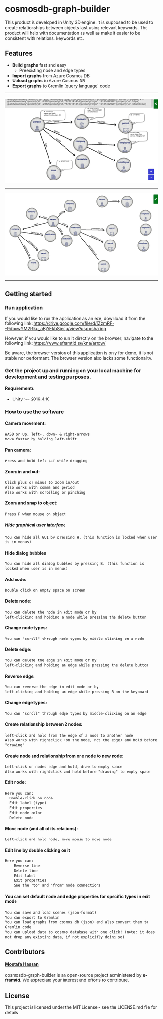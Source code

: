 cosmosdb-graph-builder
======

This product is developed in Unity 3D engine.
It is supposed to be used to create relationships between objects fast using relevant keywords.
The product will help with documentation as well as make it easier to be consistent with relations, keywords etc.


## Features
* **Build graphs** fast and easy
	* Preexisting node and edge types
* **Import graphs** from Azure Cosmos DB
* **Upload graphs** to Azure Cosmos DB
* **Export graphs** to Gremlin (query language) code

<hr>
<img src = "images/graph_example_3_with_bubbles.PNG">
<hr>
<img src = "images/graph_example_1.PNG">
<hr>

## Getting started
### Run application
If you would like to run the application as an exe, download it from the following link:
https://drive.google.com/file/d/1ZzmRF--9dbcwYM2Rlku_aBjYEkbSiequ/view?usp=sharing

However, if you would like to run it directly on the browser, navigate to the following link:
https://www.eframtid.se/kna/arrow/

Be aware, the browser version of this application is only for demo, it is not stable nor performant. 
The browser version also lacks some functionality.

### Get the project up and running on your local machine for development and testing purposes.

#### Requirements
* Unity >= 2019.4.10

### How to use the software
#### Camera movement:
	WASD or Up, left-, down- & right-arrows
	Move faster by holding left-shift

#### Pan camera:
	Press and hold left ALT while dragging

#### Zoom in and out:
	Click plus or minus to zoom in/out
	Also works with comma and period
	Also works with scrolling or pinching

#### Zoom and snap to object:
	Press F when mouse on object

##### Hide graphical user interface
	You can hide all GUI by pressing H. (this function is locked when user is in menus)

#### Hide dialog bubbles
	You can hide all dialog bubbles by pressing B. (this function is locked when user is in menus)

#### Add node:
	Double click on empty space on screen

#### Delete node:
	You can delete the node in edit mode or by
	left-clicking and holding a node while pressing the delete button

#### Change node types:
	You can "scroll" through node types by middle clicking on a node

#### Delete edge:
	You can delete the edge in edit mode or by
	left-clicking and holding an edge while pressing the delete button

#### Reverse edge:
	You can reverse the edge in edit mode or by
	left-clicking and holding an edge while pressing R on the keyboard

#### Change edge types:
	You can "scroll" through edge types by middle-clicking on an edge

#### Create relationship between 2 nodes:
	left-click and hold from the edge of a node to another node
	Also works with rightclick (on the node, not the edge) and hold before "drawing"

#### Create node and relationship from one node to new node:
	Left-click on nodes edge and hold, draw to empty space
	Also works with rightclick and hold before "drawing" to empty space

#### Edit node: 
    Here you can:
      Double-click on node
      Edit label (type)
      Edit properties
      Edit node color
      Delete node

#### Move node (and all of its relations):
	Left-click and hold node, move mouse to move node

#### Edit line by double clicking on it
	Here you can:
		Reverse line
		Delete line
		Edit label
		Edit properties
		See the "to" and "from" node connections 

#### You can set default node and edge properties for specific types in edit mode
    You can save and load scenes (json-format)
    You can export to Gremlin
    You can load graphs from cosmos db (json) and also convert them to Gremlin code
    You can upload data to cosmos database with one click! (note: it does not drop any existing data, if not explicitly doing so)


## Contributors
#### [Mostafa Hassan](https://github.com/MostafaHassan)
cosmosdb-graph-builder is an open-source project administered by **e-framtid**. We appreciate your interest and efforts to contribute.

## License
This project is licensed under the MIT License - see the LICENSE.md file for details

